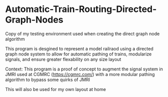 # Automatic-Train-Routing-Directed-Graph-Nodes
Copy of my testing environment used when creating the direct graph node algorithm

This program is desgined to represent a model railraod using a directed graph node system to allow for automatic pathing of trains, modularize signals, and ensure greater flexability on any size layout

Context: This program is a proof of concept to augment the signal system in JMRI used at CGMRC (https://cgmrc.com/) with a more modular pathing algorithm to bypass some quirks of JMRI

This will also be used for my own layout at home

